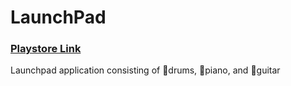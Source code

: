 # LaunchPad
### [Playstore Link](https://play.google.com/store/apps/details?id=com.exemple.Launchpad&hl=ko&gl=USn)  
Launchpad application consisting of 🥁drums, 🎹piano, and 🎸guitar
